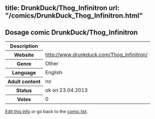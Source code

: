 title: DrunkDuck/Thog_Infinitron
url: "/comics/DrunkDuck_Thog_Infinitron.html"
---
Dosage comic DrunkDuck/Thog_Infinitron
-----------------------------------------

<table class="comicinfo">
<tr>
<th>Description</th><td></td>
</tr>
<tr>
<th>Website</th><td><a href="http://www.drunkduck.com/Thog_Infinitron/">http://www.drunkduck.com/Thog_Infinitron/</a></td>
</tr>
<tr>
<th>Genre</th><td>Other</td>
</tr>
<tr>
<th>Language</th><td>English</td>
</tr>
<tr>
<th>Adult content</th><td>no</td>
</tr>
<tr>
<th>Status</th><td>ok on 23.04.2013</td>
</tr>
<tr>
<th>Votes</th><td>0</div></td>
</tr>
</table>

[Edit this info](/comics/DrunkDuck_Thog_Infinitron_edit.html) or go back to the [comic list](../comic-index.html).
